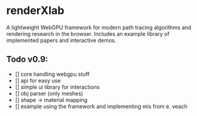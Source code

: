 # renderXlab
A lightweight WebGPU framework for modern path tracing algorithms and rendering research in the browser. Includes an example library of implemented papers and interactive demos.


## Todo v0.9:
- [] core handling webgpu stuff
- [] api for easy use
- [] simple ui library for interactions
- [] obj parser (only meshes)
- [] shape -> material mapping
- [] example using the framework and implementing mis from e. veach
